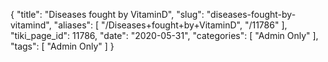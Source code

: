 {
    "title": "Diseases fought by VitaminD",
    "slug": "diseases-fought-by-vitamind",
    "aliases": [
        "/Diseases+fought+by+VitaminD",
        "/11786"
    ],
    "tiki_page_id": 11786,
    "date": "2020-05-31",
    "categories": [
        "Admin Only"
    ],
    "tags": [
        "Admin Only"
    ]
}